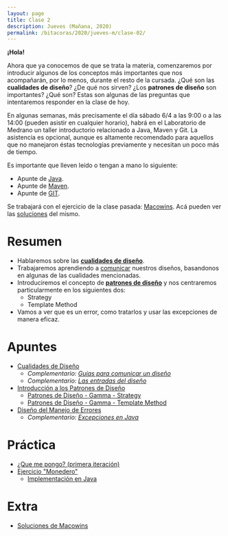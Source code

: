```yaml
---
layout: page
title: Clase 2
description: Jueves (Mañana, 2020)
permalink: /bitacoras/2020/jueves-m/clase-02/
---
```


**¡Hola!**

Ahora que ya conocemos de que se trata la materia, comenzaremos por introducir algunos de los conceptos más importantes que nos acompañarán, por lo menos, durante el resto de la cursada. ¿Qué son las __cualidades de diseño__? ¿De qué nos sirven? ¿Los __patrones de diseño__ son importantes? ¿Qué son? Estas son algunas de las preguntas que intentaremos responder en la clase de hoy.

En algunas semanas, más precisamente el día sábado 6/4 a las 9:00 o a las 14:00 (pueden asistir en cualquier horario), habrá en el Laboratorio de Medrano un taller introductorio relacionado a Java, Maven y Git. La asistencia es opcional, aunque es altamente recomendado para aquellos que no manejaron éstas tecnologías previamente y necesitan un poco más de tiempo.

Es importante que lleven leído o tengan a mano lo siguiente:
- Apunte de [Java](https://goo.gl/ioY8cc).
- Apunte de [Maven](https://goo.gl/FAFyRe).
- Apunte de [GIT](https://goo.gl/cwjcYB).

Se trabajará con el ejercicio de la clase pasada: [Macowins](https://goo.gl/tSWzi4). Acá pueden ver las [soluciones](https://docs.google.com/document/d/17lZBUaVC8QMDYZG_JCPEcGk3-5lL9Iz6-iG5OmfoaMI/edit) del mismo.

# Resumen

- Hablaremos sobre las [__cualidades de diseño__](https://docs.google.com/document/d/14HdvHvS33WqYb6Ak0BGa0IeCTbzeCRSDKs-1Ot-qLDw/edit).
- Trabajaremos aprendiendo a [comunicar](https://docs.google.com/document/d/1HGdGdDG7RAhL5j45UOFGK3F5sV2-rKHVHmPoYawHS5Y/edit?usp=sharing) nuestros diseños, basandonos en algunas de las cualidades mencionadas.
- Introduciremos el concepto de [__patrones de diseño__](https://docs.google.com/document/d/1uXPhuAKXa4wzcIhriFfnI53aB311jOZtcKfTDuiKQ8Y/edit) y nos centraremos particularmente en los siguientes dos: 
	- Strategy
	- Template Method
- Vamos a ver que es un error, como tratarlos y usar las excepciones de manera eficaz.

# Apuntes

- [Cualidades de Diseño](https://docs.google.com/document/d/14HdvHvS33WqYb6Ak0BGa0IeCTbzeCRSDKs-1Ot-qLDw/edit)
	- _Complementario: [Guías para comunicar un diseño](https://docs.google.com/document/d/1HGdGdDG7RAhL5j45UOFGK3F5sV2-rKHVHmPoYawHS5Y/edit?usp=sharing)_
	- _Complementario: [Las entradas del diseño](https://docs.google.com/document/d/1qPM_sQ0UyGFKRzl13Cbf6zDKj6vxJ4wMZQIXeOrRvM8/edit?usp=sharing)_
- [Introducción a los Patrones de Diseño](https://docs.google.com/document/d/1uXPhuAKXa4wzcIhriFfnI53aB311jOZtcKfTDuiKQ8Y/edit)
    - [Patrones de Diseño - Gamma - Strategy](https://github.com/dieforfree/edsebooks/blob/master/ebooks/Design%20Patterns%2C%20Elements%20of%20Reusable%20Object-Oriented%20Software.pdf)
    - [Patrones de Diseño - Gamma - Template Method](https://github.com/dieforfree/edsebooks/blob/master/ebooks/Design%20Patterns%2C%20Elements%20of%20Reusable%20Object-Oriented%20Software.pdf)
- [Diseño del Manejo de Errores](https://docs.google.com/document/d/1u7t9eKDdAVwhQVAkstV0nkfAGIJsY2O_UEHKJJVje6c/edit#)
	- _Complementario: [Excepciones en Java](https://docs.google.com/document/d/1G0a9j-OA0rIEA5cdvEhIMbztJVo86ssvZKBK8HL9akg/edit)_

# Práctica

- [¿Que me pongo? (primera iteración)](https://docs.google.com/document/d/1k1f-9AuIohlBGB2soSNePJ6jLxM37_tZeSD-hW_esIQ/edit?usp=drivesdk)
- [Ejercicio "Monedero"](https://docs.google.com/document/d/1vVW91adl0p-NxGNpe8fqmC_5YmBkrxaLDFKyZ0xZb9Y/edit)
	- [Implementación en Java](https://github.com/dds-utn/dds-monedero-java8)

# Extra

- [Soluciones de Macowins](https://docs.google.com/document/d/17lZBUaVC8QMDYZG_JCPEcGk3-5lL9Iz6-iG5OmfoaMI/edit)
